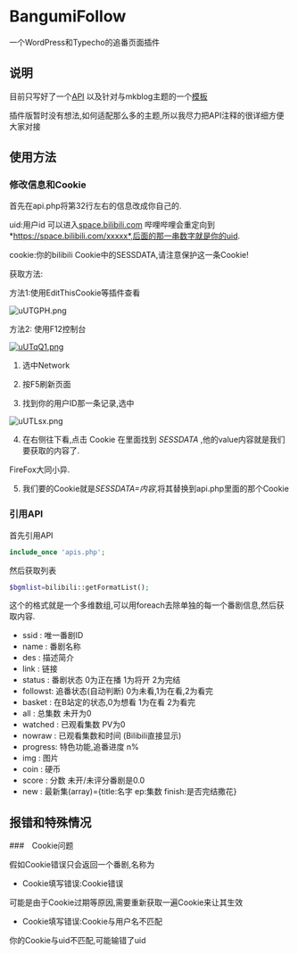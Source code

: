 # BangumiFollow
一个WordPress和Typecho的追番页面插件
## 说明
目前只写好了一个[API](apis.php) 以及针对与mkblog主题的一个[模板](Wordpress/TemplateVersion/template-bangumi.php)

插件版暂时没有想法,如何适配那么多的主题,所以我尽力把API注释的很详细方便大家对接

## 使用方法

### 修改信息和Cookie

首先在api.php将第32行左右的信息改成你自己的.

uid:用户id 可以进入[space.bilibili.com](https://space.bilibili.com) 哔哩哔哩会重定向到*https://space.bilibili.com/xxxxx*,后面的那一串数字就是你的uid.

cookie:你的bilibili Cookie中的SESSDATA,请注意保护这一条Cookie!

获取方法:

方法1:使用EditThisCookie等插件查看

![uUTGPH.png](https://s2.ax1x.com/2019/10/01/uUTGPH.png)

方法2: 使用F12控制台

[![uUTqQ1.png](https://s2.ax1x.com/2019/10/01/uUTqQ1.png)](https://imgchr.com/i/uUTqQ1)

1. 选中Network

2. 按F5刷新页面
3. 找到你的用户ID那一条记录,选中

![uUTLsx.png](https://s2.ax1x.com/2019/10/01/uUTLsx.png)

4. 在右侧往下看,点击 Cookie 在里面找到 *SESSDATA* ,他的value内容就是我们要获取的内容了.

FireFox大同小异.

5. 我们要的Cookie就是*SESSDATA=内容*,将其替换到api.php里面的那个Cookie

### 引用API

首先引用API

```php
include_once 'apis.php';
```

然后获取列表

```php
$bgmlist=bilibili::getFormatList();
```

这个的格式就是一个多维数组,可以用foreach去除单独的每一个番剧信息,然后获取内容.

- ssid    : 唯一番剧ID 
- name    : 番剧名称 
- des     : 描述简介
- link    : 链接
- status  : 番剧状态 0为正在播 1为将开 2为完结
- followst: 追番状态(自动判断) 0为未看,1为在看,2为看完 
- basket  : 在B站定的状态,0为想看 1为在看 2为看完
- all     : 总集数 未开为0
- watched : 已观看集数 PV为0
- nowraw  : 已观看集数和时间 (Bilibili直接显示)
- progress: 特色功能,追番进度 n%
- img     : 图片 
- coin    : 硬币
- score   : 分数 未开/未评分番剧是0.0 
- new     : 最新集(array)={title:名字 ep:集数 finish:是否完结撒花}

## 报错和特殊情况

###　Cookie问题

假如Cookie错误只会返回一个番剧,名称为

* Cookie填写错误:Cookie错误

可能是由于Cookie过期等原因,需要重新获取一遍Cookie来让其生效

* Cookie填写错误:Cookie与用户名不匹配

你的Cookie与uid不匹配,可能输错了uid



